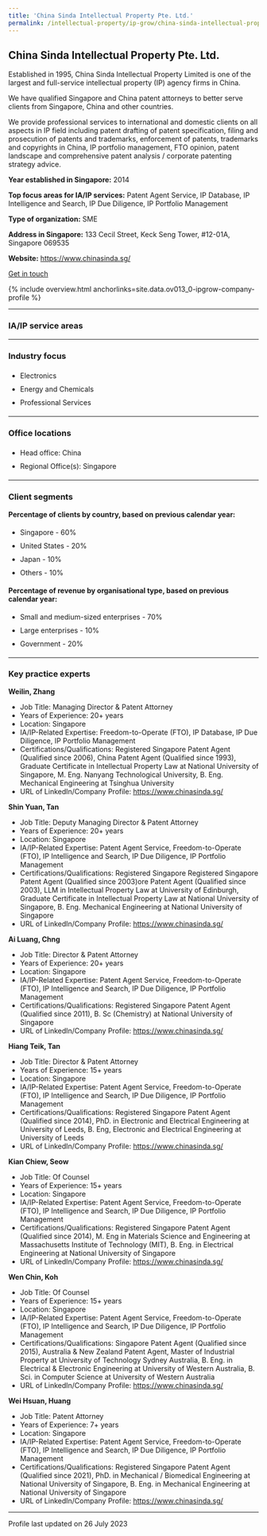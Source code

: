 ```yaml
---
title: 'China Sinda Intellectual Property Pte. Ltd.'
permalink: /intellectual-property/ip-grow/china-sinda-intellectual-property-pte-ltd/
---
```


## China Sinda Intellectual Property Pte. Ltd.

Established in 1995, China Sinda Intellectual Property Limited is one of the largest and full-service intellectual property (IP) agency firms in China.

We have qualified Singapore and China patent attorneys to better serve clients from Singapore, China and other countries.

We provide professional services to international and domestic clients on all aspects in IP field including patent drafting of patent specification, filing and prosecution of patents and trademarks, enforcement of patents, trademarks and copyrights in China, IP portfolio management, FTO opinion, patent landscape and comprehensive patent analysis / corporate patenting strategy advice.

<b>Year established in Singapore:</b> 2014

<b>Top focus areas for IA/IP services:</b> Patent Agent Service, IP Database, IP Intelligence and Search, IP Due Diligence, IP Portfolio Management

<b>Type of organization:</b> SME

<b>Address in Singapore:</b> 133 Cecil Street, Keck Seng Tower, #12-01A, Singapore 069535

<b>Website:</b> <a href='https://www.chinasinda.sg/'>https://www.chinasinda.sg/</a>

<a class='btn' href='https://form.gov.sg/6490fe43ac885100110f899f' target='_blank' rel='noopener'>Get in touch</a>

{% include overview.html anchorlinks=site.data.ov013_0-ipgrow-company-profile %}

---
<a name='ip-related-service-areas'></a>
### IA/IP service areas

---
<a name='industry-focus'></a>
### Industry focus

<ul><li style='line-height: 27px; margin: 0px 0px !important'> Electronics</li><li style='line-height: 27px; margin: 0px 0px !important'>Energy and Chemicals</li><li style='line-height: 27px; margin: 0px 0px !important'>Professional Services</li></ul>

---
<a name='office-locations'></a>
### Office locations

<ul><li style='line-height: 27px; margin: 0px 0px !important'> Head office: China</li><li style='line-height: 27px; margin: 0px 0px !important'>Regional Office(s): Singapore</li></ul>

---
<a name='client-segments'></a>
### Client segments

**Percentage of clients by country, based on previous calendar year:**

<ul><li style='line-height: 27px; margin: 0px 0px !important'> Singapore - 60%</li><li style='line-height: 27px; margin: 0px 0px !important'>United States - 20%</li><li style='line-height: 27px; margin: 0px 0px !important'>Japan - 10%	</li><li style='line-height: 27px; margin: 0px 0px !important'>Others - 10%</li></ul>

**Percentage of revenue by organisational type, based on previous calendar year:**

<ul><li style='line-height: 27px; margin: 0px 0px !important'> Small and medium-sized enterprises - 70%</li><li style='line-height: 27px; margin: 0px 0px !important'>Large enterprises - 10%</li><li style='line-height: 27px; margin: 0px 0px !important'>Government - 20%</li></ul>

---
<a name='key-practice-experts'></a>
### Key practice experts

**Weilin, Zhang**

- Job Title: Managing Director & Patent Attorney
- Years of Experience: 20+ years
- Location: Singapore
- IA/IP-Related Expertise: Freedom-to-Operate (FTO), IP Database, IP Due Diligence, IP Portfolio Management
- Certifications/Qualifications: Registered Singapore Patent Agent (Qualified since 2006), China Patent Agent (Qualified since 1993), Graduate Certificate in Intellectual Property Law at National University of Singapore, M. Eng. Nanyang Technological University, B. Eng. Mechanical Engineering at Tsinghua University
- URL of LinkedIn/Company Profile: <a href="https://www.chinasinda.sg/" target="_blank" rel="noopener">https://www.chinasinda.sg/</a>

**Shin Yuan, Tan**

- Job Title: Deputy Managing Director & Patent Attorney
- Years of Experience: 20+ years
- Location: Singapore
- IA/IP-Related Expertise: Patent Agent Service, Freedom-to-Operate (FTO), IP Intelligence and Search, IP Due Diligence, IP Portfolio Management
- Certifications/Qualifications: Registered Singapore Registered Singapore Patent Agent (Qualified since 2003)ore Patent Agent (Qualified since 2003), LLM in Intellectual Property Law at University of Edinburgh, Graduate Certificate in Intellectual Property Law at National University of Singapore, B. Eng. Mechanical Engineering at National University of Singapore
- URL of LinkedIn/Company Profile: <a href="https://www.chinasinda.sg/" target="_blank" rel="noopener">https://www.chinasinda.sg/</a>

**Ai Luang, Chng**

- Job Title: Director & Patent Attorney
- Years of Experience: 20+ years
- Location: Singapore
- IA/IP-Related Expertise: Patent Agent Service, Freedom-to-Operate (FTO), IP Intelligence and Search, IP Due Diligence, IP Portfolio Management
- Certifications/Qualifications: Registered Singapore Patent Agent (Qualified since 2011), B. Sc (Chemistry) at National University of Singapore
- URL of LinkedIn/Company Profile: <a href="https://www.chinasinda.sg/" target="_blank" rel="noopener">https://www.chinasinda.sg/</a>

**Hiang Teik, Tan**

- Job Title: Director & Patent Attorney
- Years of Experience: 15+ years
- Location: Singapore
- IA/IP-Related Expertise: Patent Agent Service, Freedom-to-Operate (FTO), IP Intelligence and Search, IP Due Diligence, IP Portfolio Management
- Certifications/Qualifications: Registered Singapore Patent Agent (Qualified since 2014), PhD. in Electronic and Electrical Engineering at University of Leeds, B. Eng, Electronic and Electrical Engineering at University of Leeds
- URL of LinkedIn/Company Profile: <a href="https://www.chinasinda.sg/" target="_blank" rel="noopener">https://www.chinasinda.sg/</a>

**Kian Chiew, Seow**

- Job Title: Of Counsel
- Years of Experience: 15+ years
- Location: Singapore
- IA/IP-Related Expertise: Patent Agent Service, Freedom-to-Operate (FTO), IP Intelligence and Search, IP Due Diligence, IP Portfolio Management
- Certifications/Qualifications: Registered Singapore Patent Agent (Qualified since 2014), M. Eng in Materials Science and Engineering at Massachusetts Institute of Technology (MIT), B. Eng. in Electrical Engineering at National University of Singapore
- URL of LinkedIn/Company Profile: <a href="https://www.chinasinda.sg/" target="_blank" rel="noopener">https://www.chinasinda.sg/</a>

**Wen Chin, Koh**

- Job Title: Of Counsel
- Years of Experience: 15+ years
- Location: Singapore
- IA/IP-Related Expertise: Patent Agent Service, Freedom-to-Operate (FTO), IP Intelligence and Search, IP Due Diligence, IP Portfolio Management
- Certifications/Qualifications: Singapore Patent Agent (Qualified since 2015), Australia & New Zealand Patent Agent, Master of Industrial Property at University of Technology Sydney Australia, B. Eng. in Electrical & Electronic Engineering at University of Western Australia, B. Sci. in Computer Science at University of Western Australia
- URL of LinkedIn/Company Profile: <a href="https://www.chinasinda.sg/" target="_blank" rel="noopener">https://www.chinasinda.sg/</a>

**Wei Hsuan, Huang**

- Job Title: Patent Attorney
- Years of Experience: 7+ years
- Location: Singapore
- IA/IP-Related Expertise: Patent Agent Service, Freedom-to-Operate (FTO), IP Intelligence and Search, IP Due Diligence, IP Portfolio Management
- Certifications/Qualifications: Registered Singapore Patent Agent (Qualified since 2021), PhD. in Mechanical / Biomedical Engineering at National University of Singapore, B. Eng. in Mechanical Engineering at National University of Singapore
- URL of LinkedIn/Company Profile: <a href="https://www.chinasinda.sg/" target="_blank" rel="noopener">https://www.chinasinda.sg/</a>

---
Profile last updated on 26 July 2023
